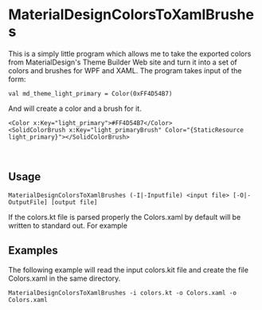 ﻿<h1>MaterialDesignColorsToXamlBrushes</h1>
This is a simply little program which allows me to take the exported colors from MaterialDesign's Theme Builder
Web site and turn it into a set of colors and brushes for WPF and XAML. The program takes input of the form:<br>

    val md_theme_light_primary = Color(0xFF4D54B7)

And will create a color and a brush for it.<br>

    <Color x:Key="light_primary">#FF4D54B7</Color>
    <SolidColorBrush x:Key="light_primaryBrush" Color="{StaticResource light_primary}"></SolidColorBrush>

<br>

<h2>Usage</h2>

    MaterialDesignColorsToXamlBrushes (-I|-Inputfile) <input file> [-O|-OutputFile] [output file]

If the colors.kt file is parsed properly the Colors.xaml by default will be written to standard out.
For example

<h2>Examples</h2>
The following example will read the input colors.kit file and create the file Colors.xaml in the same directory.

    MaterialDesignColorsToXamlBrushes -i colors.kt -o Colors.xaml -o Colors.xaml


